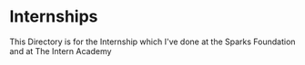 # Internships

This Directory is for the Internship which I've done at the Sparks Foundation and at The Intern Academy 
